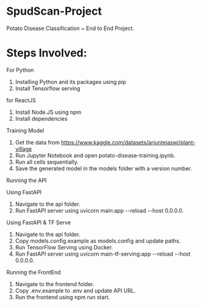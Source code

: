 # SpudScan-Project
Potato Disease Classification ~ End to End Project.

# Steps Involved:
For Python
1. Installing Python and its packages using pip
2. Install Tensorflow serving

for ReactJS   
1. Install Node.JS using npm
2. Install dependencies

Training Model

1. Get the data from https://www.kaggle.com/datasets/arjuntejaswi/plant-village
2. Run Jupyter Notebook and open potato-disease-training.ipynb.
3. Run all cells sequentially.
4. Save the generated model in the models folder with a version number.

Running the API

Using FastAPI

1. Navigate to the api folder.
2. Run FastAPI server using uvicorn main:app --reload --host 0.0.0.0.

Using FastAPI & TF Serve

1. Navigate to the api folder.
2. Copy models.config.example as models.config and update paths.
3. Run TensorFlow Serving using Docker.
4. Run FastAPI server using uvicorn main-tf-serving:app --reload --host 0.0.0.0.

Running the FrontEnd

1. Navigate to the frontend folder.
2. Copy .env.example to .env and update API URL.
3. Run the frontend using npm run start.


   
